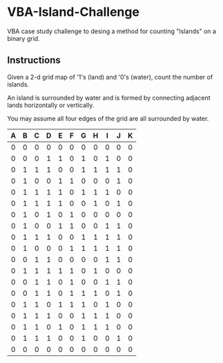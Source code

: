 # VBA-Island-Challenge
VBA case study challenge to desing a method for counting "Islands" on a binary grid.

## Instructions
Given a 2-d grid map of '1's (land) and '0's (water), count the number of islands. 

An island is surrounded by water and is formed by connecting adjacent lands horizontally or vertically. 

You may assume all four edges of the grid are all surrounded by water.

| A     | B     | C     | D     | E     | F     | G     | H     | I     | J     | K     | 
| :---: | :---: | :---: | :---: | :---: | :---: | :---: | :---: | :---: | :---: | :---: | 
| 0     | 0     | 0     | 0     | 0     | 0     | 0     | 0     | 0     | 0     | 0     | 
| 0     | 0     | 0     | 1     | 1     | 0     | 1     | 0     | 1     | 0     | 0     | 
| 0     | 1     | 1     | 1     | 0     | 0     | 1     | 1     | 1     | 1     | 0     | 
| 0     | 1     | 0     | 0     | 1     | 1     | 0     | 0     | 0     | 1     | 0     | 
| 0     | 1     | 1     | 1     | 1     | 0     | 1     | 1     | 1     | 0     | 0     | 
| 0     | 1     | 1     | 1     | 1     | 0     | 0     | 1     | 0     | 1     | 0     | 
| 0     | 1     | 0     | 1     | 0     | 1     | 0     | 0     | 0     | 0     | 0     | 
| 0     | 1     | 0     | 0     | 1     | 1     | 0     | 0     | 1     | 1     | 0     | 
| 0     | 1     | 1     | 1     | 0     | 0     | 1     | 1     | 1     | 1     | 0     | 
| 0     | 1     | 0     | 0     | 0     | 1     | 1     | 1     | 1     | 1     | 0     | 
| 0     | 0     | 1     | 1     | 0     | 0     | 0     | 0     | 1     | 1     | 0     | 
| 0     | 1     | 1     | 1     | 1     | 1     | 0     | 1     | 0     | 0     | 0     | 
| 0     | 0     | 1     | 1     | 0     | 1     | 0     | 0     | 1     | 1     | 0     | 
| 0     | 0     | 1     | 1     | 0     | 1     | 1     | 1     | 0     | 1     | 0     | 
| 0     | 1     | 1     | 0     | 1     | 1     | 1     | 0     | 1     | 0     | 0     | 
| 0     | 1     | 1     | 1     | 0     | 0     | 1     | 1     | 1     | 0     | 0     | 
| 0     | 1     | 1     | 0     | 1     | 0     | 1     | 1     | 1     | 0     | 0     | 
| 0     | 1     | 1     | 1     | 0     | 0     | 1     | 0     | 0     | 1     | 0     | 
| 0     | 0     | 0     | 0     | 0     | 0     | 0     | 0     | 0     | 0     | 0     | 
